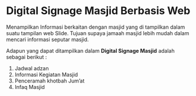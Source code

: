 
# Digital Signage Masjid Berbasis Web
Menampilkan Informasi berkaitan dengan masjid yang di tampilkan dalam suatu tampilan web Slide. Tujuan supaya jamaah masjid lebih mudah dalam mencari informasi seputar masjid.

Adapun yang dapat ditampilkan dalam <b>Digital Signage Masjid</b> adalah sebagai berikut :
1. Jadwal adzan 
2. Informasi Kegiatan Masjid
3. Penceramah khotbah Jum’at
4. Infaq Masjid
